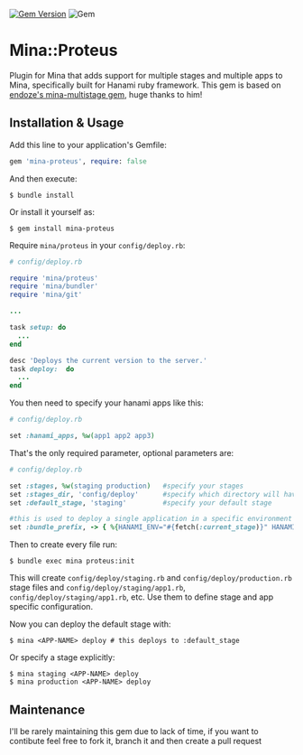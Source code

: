 [![Gem Version](https://badge.fury.io/rb/mina-proteus.svg)](https://badge.fury.io/rb/mina-proteus)  ![Gem](https://img.shields.io/gem/dt/mina-proteus.svg?color=brightgreen)

# Mina::Proteus

Plugin for Mina that adds support for multiple stages and multiple apps to Mina, specifically built for Hanami ruby framework.
This gem is based on [endoze's mina-multistage gem](https://github.com/endoze/mina-multistage), huge thanks to him!

## Installation & Usage

Add this line to your application's Gemfile:

```rb
gem 'mina-proteus', require: false
```

And then execute:

```shell
$ bundle install
```

Or install it yourself as:

```shell
$ gem install mina-proteus
```

Require `mina/proteus` in your `config/deploy.rb`:

```rb
# config/deploy.rb

require 'mina/proteus'
require 'mina/bundler'
require 'mina/git'

...

task setup: do
  ...
end

desc 'Deploys the current version to the server.'
task deploy:  do
  ...
end
```
You then need to specify your hanami apps like this:

```rb
# config/deploy.rb

set :hanami_apps, %w(app1 app2 app3)
```

That's the only required parameter, optional parameters are:

```rb
# config/deploy.rb

set :stages, %w(staging production)   #specify your stages
set :stages_dir, 'config/deploy'      #specify which directory will have all the configurations files
set :default_stage, 'staging'         #specify your default stage

#this is used to deploy a single application in a specific environment
set :bundle_prefix, -> { %{HANAMI_ENV="#{fetch(:current_stage)}" HANAMI_APPS="#{fetch(:current_app)}" #{fetch(:bundle_bin)} exec} }
```

Then to create every file run:

```shell
$ bundle exec mina proteus:init
```

This will create `config/deploy/staging.rb` and `config/deploy/production.rb` stage files and 
`config/deploy/staging/app1.rb`, `config/deploy/staging/app1.rb`, etc. 
Use them to define stage and app specific configuration.

Now you can deploy the default stage with:

```shell
$ mina <APP-NAME> deploy # this deploys to :default_stage
```

Or specify a stage explicitly:

```shell
$ mina staging <APP-NAME> deploy
$ mina production <APP-NAME> deploy
```

## Maintenance
I'll be rarely maintaining this gem due to lack of time, if you want to contibute feel free to fork it, branch it and then create a pull request
